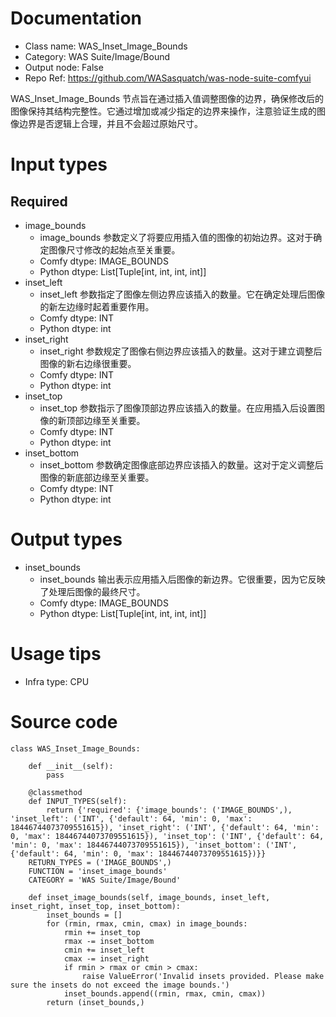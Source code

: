 # Documentation
- Class name: WAS_Inset_Image_Bounds
- Category: WAS Suite/Image/Bound
- Output node: False
- Repo Ref: https://github.com/WASasquatch/was-node-suite-comfyui

WAS_Inset_Image_Bounds 节点旨在通过插入值调整图像的边界，确保修改后的图像保持其结构完整性。它通过增加或减少指定的边界来操作，注意验证生成的图像边界是否逻辑上合理，并且不会超过原始尺寸。

# Input types
## Required
- image_bounds
    - image_bounds 参数定义了将要应用插入值的图像的初始边界。这对于确定图像尺寸修改的起始点至关重要。
    - Comfy dtype: IMAGE_BOUNDS
    - Python dtype: List[Tuple[int, int, int, int]]
- inset_left
    - inset_left 参数指定了图像左侧边界应该插入的数量。它在确定处理后图像的新左边缘时起着重要作用。
    - Comfy dtype: INT
    - Python dtype: int
- inset_right
    - inset_right 参数规定了图像右侧边界应该插入的数量。这对于建立调整后图像的新右边缘很重要。
    - Comfy dtype: INT
    - Python dtype: int
- inset_top
    - inset_top 参数指示了图像顶部边界应该插入的数量。在应用插入后设置图像的新顶部边缘至关重要。
    - Comfy dtype: INT
    - Python dtype: int
- inset_bottom
    - inset_bottom 参数确定图像底部边界应该插入的数量。这对于定义调整后图像的新底部边缘至关重要。
    - Comfy dtype: INT
    - Python dtype: int

# Output types
- inset_bounds
    - inset_bounds 输出表示应用插入后图像的新边界。它很重要，因为它反映了处理后图像的最终尺寸。
    - Comfy dtype: IMAGE_BOUNDS
    - Python dtype: List[Tuple[int, int, int, int]]

# Usage tips
- Infra type: CPU

# Source code
```
class WAS_Inset_Image_Bounds:

    def __init__(self):
        pass

    @classmethod
    def INPUT_TYPES(self):
        return {'required': {'image_bounds': ('IMAGE_BOUNDS',), 'inset_left': ('INT', {'default': 64, 'min': 0, 'max': 18446744073709551615}), 'inset_right': ('INT', {'default': 64, 'min': 0, 'max': 18446744073709551615}), 'inset_top': ('INT', {'default': 64, 'min': 0, 'max': 18446744073709551615}), 'inset_bottom': ('INT', {'default': 64, 'min': 0, 'max': 18446744073709551615})}}
    RETURN_TYPES = ('IMAGE_BOUNDS',)
    FUNCTION = 'inset_image_bounds'
    CATEGORY = 'WAS Suite/Image/Bound'

    def inset_image_bounds(self, image_bounds, inset_left, inset_right, inset_top, inset_bottom):
        inset_bounds = []
        for (rmin, rmax, cmin, cmax) in image_bounds:
            rmin += inset_top
            rmax -= inset_bottom
            cmin += inset_left
            cmax -= inset_right
            if rmin > rmax or cmin > cmax:
                raise ValueError('Invalid insets provided. Please make sure the insets do not exceed the image bounds.')
            inset_bounds.append((rmin, rmax, cmin, cmax))
        return (inset_bounds,)
```